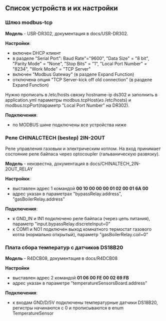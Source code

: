 ## Список устройств и их настройки

### Шлюз modbus-tcp
**Модель** - USR-DR302, документация в docs/USR-DR302.

**Настройки**:
* включен DHCP клиент
* в разделе "Serial Port": Baud Rate"="9600", "Data Size" = "8 bit", "Parity Mode" = "None", "Stop Bits" = "1", "Local Port Number" = "8234", "Work Mode" = "TCP Server"
* включен "Modbus Gateway" (в разделе Expand Function)
* отключена опция "TCP Server-kick off old connection" (в разделе Expand Function)

Нужно прописать в /etc/hosts связку hostname-ip ds302 и заполнить в application.yml параметры modbus.tcpHost(из /etc/hosts) и modbus.tcpPort(параметр "Local Port Number" на DR302).

**Подключения**:
* по MODBUS шине подключены все устройства ниже

### Реле CHINALCTECH (bestep) 2IN-2OUT
Реле управления газовым и электрическим котлом.
На вход принимает состояние реле байпаса через optocoupler (гальваническую развязку).

**Модель** - неизвестна, документация в docs/CHINALTECH_2IN-2OUT_RELAY

**Настройки**:
* выставлен адрес 1 командой **00 10 00 00 00 01 02 00 01 6A 00**
* адрес указан в параметрах "bypassRelay.address", "gasBoilerRelay.address"

**Подключения**:
* к GND_IN и IN1 подключено реле байпаса (через цепь питания), параметр "input.bypassRelay.discreteInput=0"
* к COM1 и NO1 подключен выход комнатного термостат газового котла (нормально открытый), параметр "gasBoilerRelay.coil=0"

### Плата сбора температур с датчиков DS18B20
**Модель** - R4DCB08, документация в docs/R4DCB08

**Настройки**
* выставлен адрес 2 командой **01 06 00 FE 00 02 69 FB**
* адрес указан в параметре "temperatureSensorsBoard.address"

**Подключения**:
* к входам GND/D/5V подключены температурные датчики DS18B20, регистры начинаются с 0 и прописываются в enum TemperatureSensor
